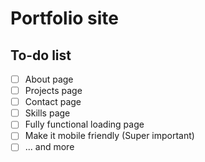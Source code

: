 # Portfolio site

## To-do list
- [ ] About page
- [ ] Projects page
- [ ] Contact page
- [ ] Skills page
- [ ] Fully functional loading page
- [ ] Make it mobile friendly (Super important)
- [ ] ... and more